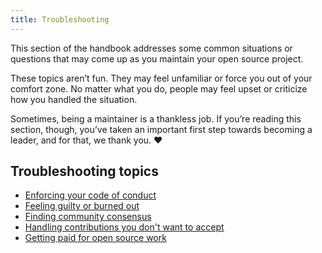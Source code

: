 ```yaml
---
title: Troubleshooting
---
```


This section of the handbook addresses some common situations or questions that may come up as you maintain your open source project.

These topics aren’t fun. They may feel unfamiliar or force you out of your comfort zone. No matter what you do, people may feel upset or criticize how you handled the situation.

Sometimes, being a maintainer is a thankless job. If you’re reading this section, though, you’ve taken an important first step towards becoming a leader, and for that, we thank you. ❤️

## Troubleshooting topics

* [Enforcing your code of conduct](conduct/)
* [Feeling guilty or burned out](burnout/)
* [Finding community consensus](finding-consensus/)
* [Handling contributions you don't want to accept](contributions/)
* [Getting paid for open source work](getting-paid/)
